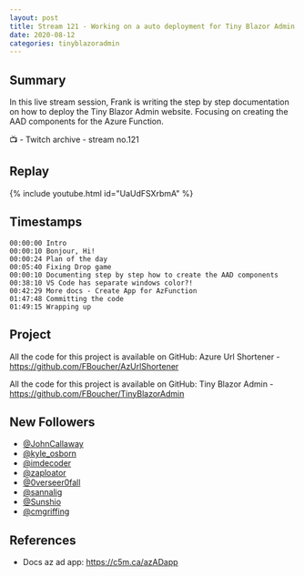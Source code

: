 ```yaml
---
layout: post
title: Stream 121 - Working on a auto deployment for Tiny Blazor Admin
date: 2020-08-12
categories: tinyblazoradmin
---
```


## Summary

In this live stream session, Frank is writing the step by step documentation on how to deploy the Tiny Blazor Admin website. Focusing on creating the AAD components for the Azure Function. 

📺 - Twitch archive - stream no.121

## Replay

{% include youtube.html id="UaUdFSXrbmA" %}
<br/><!--more-->


## Timestamps

    00:00:00 Intro
    00:00:10 Bonjour, Hi!
    00:00:24 Plan of the day
    00:05:40 Fixing Drop game
    00:00:10 Documenting step by step how to create the AAD components
    00:38:10 VS Code has separate windows color?!
    00:42:29 More docs - Create App for AzFunction
    01:47:48 Committing the code
    01:49:15 Wrapping up 


Project
-------

All the code for this project is available on GitHub: Azure Url Shortener - https://github.com/FBoucher/AzUrlShortener

All the code for this project is available on GitHub: Tiny Blazor Admin - https://github.com/FBoucher/TinyBlazorAdmin


New Followers
-------------

- [@JohnCallaway](https://www.twitch.tv/JohnCallaway)
- [@kyle_osborn](https://www.twitch.tv/kyle_osborn)
- [@imdecoder](https://www.twitch.tv/imdecoder)
- [@zaploator](https://www.twitch.tv/zaploator)
- [@0verseer0fall](https://www.twitch.tv/0verseer0fall)
- [@sannalig](https://www.twitch.tv/sannalig)
- [@Sunshio](https://www.twitch.tv/Sunshio)
- [@cmgriffing](https://www.twitch.tv/cmgriffing)


References
----------

- Docs az ad app: https://c5m.ca/azADapp
